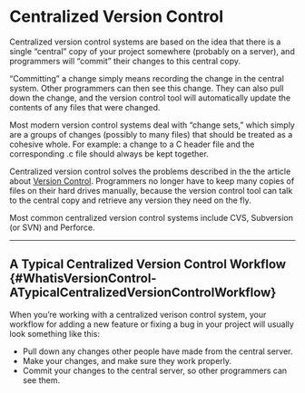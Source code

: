 # Centralized Version Control

Centralized version control systems are based on the idea that there is a single “central” copy of your project somewhere \(probably on a server\), and programmers will “commit” their changes to this central copy.

“Committing” a change simply means recording the change in the central system. Other programmers can then see this change. They can also pull down the change, and the version control tool will automatically update the contents of any files that were changed.

Most modern version control systems deal with “change sets,” which simply are a groups of changes \(possibly to many files\) that should be treated as a cohesive whole. For example: a change to a C header file and the corresponding .c file should always be kept together.

Centralized version control solves the problems described in the the article about [Version Control](/version-control.md). Programmers no longer have to keep many copies of files on their hard drives manually, because the version control tool can talk to the central copy and retrieve any version they need on the fly.

Most common centralized version control systems include CVS, Subversion \(or SVN\) and Perforce.

---

## A Typical Centralized Version Control Workflow {#WhatisVersionControl-ATypicalCentralizedVersionControlWorkflow}

When you’re working with a centralized verison control system, your workflow for adding a new feature or fixing a bug in your project will usually look something like this:

* Pull down any changes other people have made from the central server.
* Make your changes, and make sure they work properly.
* Commit your changes to the central server, so other programmers can see them.



